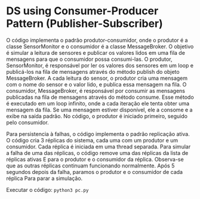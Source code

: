 # DS using Consumer-Producer Pattern (Publisher-Subscriber)

O código implementa o padrão produtor-consumidor, onde o produtor é a classe SensorMonitor e o consumidor é a classe MessageBroker. 
O objetivo é simular a leitura de sensores e publicar os valores lidos em uma fila de mensagens para que o consumidor possa consumi-las.
O produtor, SensorMonitor, é responsável por ler os valores dos sensores em um loop e publicá-los na fila de mensagens 
através do método publish do objeto MessageBroker. A cada leitura do sensor, o produtor cria uma mensagem com o 
nome do sensor e o valor lido, e publica essa mensagem na fila.
O consumidor, MessageBroker, é responsável por consumir as mensagens publicadas na fila de mensagens através do método consume. 
Esse método é executado em um loop infinito, onde a cada iteração ele tenta obter uma mensagem da fila. 
Se uma mensagem estiver disponível, ele a consome e a exibe na saída padrão.
No código, o produtor é iniciado primeiro, seguido pelo consumidor. 

Para persistencia à falhas, o código implementa o padrão replicação ativa.
O código cria 3 réplicas do sistema, cada uma com um produtor e um consumidor.
Cada réplica é iniciada em uma thread separada.
Para simular a falha de uma das réplicas, o código remove uma das réplicas da lista de réplicas ativas
E para o produtor e o consumidor da réplica.
Observa-se que as outras réplicas continuam funcionando normalmente.
Após 5 segundos depois da falha, paramos o produtor e o consumidor de cada réplica
Para parar a simulação.


Executar o código:
`python3 pc.py`
